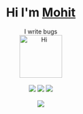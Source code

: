 

<div align="center">
	<h1>Hi I'm <a href="https://hiro.codes">Mohit</a> </h1>
	<div>I write bugs</div>  <img src="https://emojis.slackmojis.com/emojis/images/1588866973/8934/hellokittydance.gif?1588866973" alt="Hi" width="100" />
	<br />
	<br />
	<a href="https://discord.gg/NRVfsgnrjW"><img src="https://img.shields.io/badge/Discord-Server-blue?style=flat&logo=discord" /></a>
	<a href="https://claddy.vercel.app"><img src="https://img.shields.io/badge/WEBSITE-claddy.vercel-important?style=flat" /></a>
	<a href="https://sponsor"><img src="https://img.shields.io/badge/SPONSOR-ME-important?style=flat" /></a>
	<br />
	<br />
	<img src="https://github-readme-stats-git-masterrstaa-rickstaa.vercel.app/api/top-langs/?username=claddyk&theme=radical&hide_title=true&langs_count=8&layout=compact&hide_border=true" />
</div>
